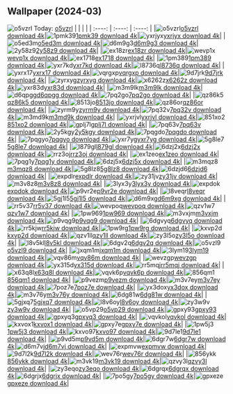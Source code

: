 ## Wallpaper (2024-03)
![o5vzrl](https://w.wallhaven.cc/full/o5/wallhaven-o5vzrl.jpg) Today: [o5vzrl](https://th.wallhaven.cc/small/o5/o5vzrl.jpg)
|      |      |      |
| :----: | :----: | :----: |
|![o5vzrl](https://th.wallhaven.cc/small/o5/o5vzrl.jpg)[o5vzrl download 4k](https://wallhaven.cc/w/o5vzrl)|![1pmk39](https://th.wallhaven.cc/small/1p/1pmk39.jpg)[1pmk39 download 4k](https://wallhaven.cc/w/1pmk39)|![yxrjyx](https://th.wallhaven.cc/small/yx/yxrjyx.jpg)[yxrjyx download 4k](https://wallhaven.cc/w/yxrjyx)|
|![o5ed3m](https://th.wallhaven.cc/small/o5/o5ed3m.jpg)[o5ed3m download 4k](https://wallhaven.cc/w/o5ed3m)|![d6m9g3](https://th.wallhaven.cc/small/d6/d6m9g3.jpg)[d6m9g3 download 4k](https://wallhaven.cc/w/d6m9g3)|![2y58z9](https://th.wallhaven.cc/small/2y/2y58z9.jpg)[2y58z9 download 4k](https://wallhaven.cc/w/2y58z9)|
|![ex18zr](https://th.wallhaven.cc/small/ex/ex18zr.jpg)[ex18zr download 4k](https://wallhaven.cc/w/ex18zr)|![wevp1x](https://th.wallhaven.cc/small/we/wevp1x.jpg)[wevp1x download 4k](https://wallhaven.cc/w/wevp1x)|![ex1718](https://th.wallhaven.cc/small/ex/ex1718.jpg)[ex1718 download 4k](https://wallhaven.cc/w/ex1718)|
|![1pm389](https://th.wallhaven.cc/small/1p/1pm389.jpg)[1pm389 download 4k](https://wallhaven.cc/w/1pm389)|![yxr7kd](https://th.wallhaven.cc/small/yx/yxr7kd.jpg)[yxr7kd download 4k](https://wallhaven.cc/w/yxr7kd)|![l8736q](https://th.wallhaven.cc/small/l8/l8736q.jpg)[l8736q download 4k](https://wallhaven.cc/w/l8736q)|
|![yxrx17](https://th.wallhaven.cc/small/yx/yxrx17.jpg)[yxrx17 download 4k](https://wallhaven.cc/w/yxrx17)|![vqrgxp](https://th.wallhaven.cc/small/vq/vqrgxp.jpg)[vqrgxp download 4k](https://wallhaven.cc/w/vqrgxp)|![9d7jrk](https://th.wallhaven.cc/small/9d/9d7jrk.jpg)[9d7jrk download 4k](https://wallhaven.cc/w/9d7jrk)|
|![zyrxyg](https://th.wallhaven.cc/small/zy/zyrxyg.jpg)[zyrxyg download 4k](https://wallhaven.cc/w/zyrxyg)|![x6262z](https://th.wallhaven.cc/small/x6/x6262z.jpg)[x6262z download 4k](https://wallhaven.cc/w/x6262z)|![yxr83d](https://th.wallhaven.cc/small/yx/yxr83d.jpg)[yxr83d download 4k](https://wallhaven.cc/w/yxr83d)|
|![m3m9lk](https://th.wallhaven.cc/small/m3/m3m9lk.jpg)[m3m9lk download 4k](https://wallhaven.cc/w/m3m9lk)|![d6qpgg](https://th.wallhaven.cc/small/d6/d6qpgg.jpg)[d6qpgg download 4k](https://wallhaven.cc/w/d6qpgg)|![7pq2go](https://th.wallhaven.cc/small/7p/7pq2go.jpg)[7pq2go download 4k](https://wallhaven.cc/w/7pq2go)|
|![qz86k5](https://th.wallhaven.cc/small/qz/qz86k5.jpg)[qz86k5 download 4k](https://wallhaven.cc/w/qz86k5)|![8513jo](https://th.wallhaven.cc/small/85/8513jo.jpg)[8513jo download 4k](https://wallhaven.cc/w/8513jo)|![qz86or](https://th.wallhaven.cc/small/qz/qz86or.jpg)[qz86or download 4k](https://wallhaven.cc/w/qz86or)|
|![zyrm9y](https://th.wallhaven.cc/small/zy/zyrm9y.jpg)[zyrm9y download 4k](https://wallhaven.cc/w/zyrm9y)|![7pq32v](https://th.wallhaven.cc/small/7p/7pq32v.jpg)[7pq32v download 4k](https://wallhaven.cc/w/7pq32v)|![m3md9k](https://th.wallhaven.cc/small/m3/m3md9k.jpg)[m3md9k download 4k](https://wallhaven.cc/w/m3md9k)|
|![yxrjvl](https://th.wallhaven.cc/small/yx/yxrjvl.jpg)[yxrjvl download 4k](https://wallhaven.cc/w/yxrjvl)|![851xo2](https://th.wallhaven.cc/small/85/851xo2.jpg)[851xo2 download 4k](https://wallhaven.cc/w/851xo2)|![gplj7l](https://th.wallhaven.cc/small/gp/gplj7l.jpg)[gplj7l download 4k](https://wallhaven.cc/w/gplj7l)|
|![7pq63v](https://th.wallhaven.cc/small/7p/7pq63v.jpg)[7pq63v download 4k](https://wallhaven.cc/w/7pq63v)|![2y5kgy](https://th.wallhaven.cc/small/2y/2y5kgy.jpg)[2y5kgy download 4k](https://wallhaven.cc/w/2y5kgy)|![7pqgdo](https://th.wallhaven.cc/small/7p/7pqgdo.jpg)[7pqgdo download 4k](https://wallhaven.cc/w/7pqgdo)|
|![7pqgyo](https://th.wallhaven.cc/small/7p/7pqgyo.jpg)[7pqgyo download 4k](https://wallhaven.cc/w/7pqgyo)|![yxr7yg](https://th.wallhaven.cc/small/yx/yxr7yg.jpg)[yxr7yg download 4k](https://wallhaven.cc/w/yxr7yg)|![5g8le7](https://th.wallhaven.cc/small/5g/5g8le7.jpg)[5g8le7 download 4k](https://wallhaven.cc/w/5g8le7)|
|![l879gl](https://th.wallhaven.cc/small/l8/l879gl.jpg)[l879gl download 4k](https://wallhaven.cc/w/l879gl)|![6dzj2x](https://th.wallhaven.cc/small/6d/6dzj2x.jpg)[6dzj2x download 4k](https://wallhaven.cc/w/6dzj2x)|![rrz3oj](https://th.wallhaven.cc/small/rr/rrz3oj.jpg)[rrz3oj download 4k](https://wallhaven.cc/w/rrz3oj)|
|![ex1zeo](https://th.wallhaven.cc/small/ex/ex1zeo.jpg)[ex1zeo download 4k](https://wallhaven.cc/w/ex1zeo)|![7pqg1y](https://th.wallhaven.cc/small/7p/7pqg1y.jpg)[7pqg1y download 4k](https://wallhaven.cc/w/7pqg1y)|![6dzj5x](https://th.wallhaven.cc/small/6d/6dzj5x.jpg)[6dzj5x download 4k](https://wallhaven.cc/w/6dzj5x)|
|![m3mqz8](https://th.wallhaven.cc/small/m3/m3mqz8.jpg)[m3mqz8 download 4k](https://wallhaven.cc/w/m3mqz8)|![5g8lz8](https://th.wallhaven.cc/small/5g/5g8lz8.jpg)[5g8lz8 download 4k](https://wallhaven.cc/w/5g8lz8)|![6dzjd6](https://th.wallhaven.cc/small/6d/6dzjd6.jpg)[6dzjd6 download 4k](https://wallhaven.cc/w/6dzjd6)|
|![expdlr](https://th.wallhaven.cc/small/ex/expdlr.jpg)[expdlr download 4k](https://wallhaven.cc/w/expdlr)|![zy31jv](https://th.wallhaven.cc/small/zy/zy31jv.jpg)[zy31jv download 4k](https://wallhaven.cc/w/zy31jv)|![m3v8z8](https://th.wallhaven.cc/small/m3/m3v8z8.jpg)[m3v8z8 download 4k](https://wallhaven.cc/w/m3v8z8)|
|![3lyx3y](https://th.wallhaven.cc/small/3l/3lyx3y.jpg)[3lyx3y download 4k](https://wallhaven.cc/w/3lyx3y)|![expdok](https://th.wallhaven.cc/small/ex/expdok.jpg)[expdok download 4k](https://wallhaven.cc/w/expdok)|![p9vr2e](https://th.wallhaven.cc/small/p9/p9vr2e.jpg)[p9vr2e download 4k](https://wallhaven.cc/w/p9vr2e)|
|![l8veqr](https://th.wallhaven.cc/small/l8/l8veqr.jpg)[l8veqr download 4k](https://wallhaven.cc/w/l8veqr)|![5gj1l5](https://th.wallhaven.cc/small/5g/5gj1l5.jpg)[5gj1l5 download 4k](https://wallhaven.cc/w/5gj1l5)|![d6m9xg](https://th.wallhaven.cc/small/d6/d6m9xg.jpg)[d6m9xg download 4k](https://wallhaven.cc/w/d6m9xg)|
|![rr5v37](https://th.wallhaven.cc/small/rr/rr5v37.jpg)[rr5v37 download 4k](https://wallhaven.cc/w/rr5v37)|![wevpoq](https://th.wallhaven.cc/small/we/wevpoq.jpg)[wevpoq download 4k](https://wallhaven.cc/w/wevpoq)|![qzv1w7](https://th.wallhaven.cc/small/qz/qzv1w7.jpg)[qzv1w7 download 4k](https://wallhaven.cc/w/qzv1w7)|
|![1pw969](https://th.wallhaven.cc/small/1p/1pw969.jpg)[1pw969 download 4k](https://wallhaven.cc/w/1pw969)|![m3vxjm](https://th.wallhaven.cc/small/m3/m3vxjm.jpg)[m3vxjm download 4k](https://wallhaven.cc/w/m3vxjm)|![p9vqg9](https://th.wallhaven.cc/small/p9/p9vqg9.jpg)[p9vqg9 download 4k](https://wallhaven.cc/w/p9vqg9)|
|![6dgvyq](https://th.wallhaven.cc/small/6d/6dgvyq.jpg)[6dgvyq download 4k](https://wallhaven.cc/w/6dgvyq)|![rr5kjw](https://th.wallhaven.cc/small/rr/rr5kjw.jpg)[rr5kjw download 4k](https://wallhaven.cc/w/rr5kjw)|![1pw9rg](https://th.wallhaven.cc/small/1p/1pw9rg.jpg)[1pw9rg download 4k](https://wallhaven.cc/w/1pw9rg)|
|![kxvp2d](https://th.wallhaven.cc/small/kx/kxvp2d.jpg)[kxvp2d download 4k](https://wallhaven.cc/w/kxvp2d)|![qzv1ll](https://th.wallhaven.cc/small/qz/qzv1ll.jpg)[qzv1ll download 4k](https://wallhaven.cc/w/qzv1ll)|![zy3l5o](https://th.wallhaven.cc/small/zy/zy3l5o.jpg)[zy3l5o download 4k](https://wallhaven.cc/w/zy3l5o)|
|![l8v5kl](https://th.wallhaven.cc/small/l8/l8v5kl.jpg)[l8v5kl download 4k](https://wallhaven.cc/w/l8v5kl)|![6dgv2q](https://th.wallhaven.cc/small/6d/6dgv2q.jpg)[6dgv2q download 4k](https://wallhaven.cc/w/6dgv2q)|![o5vzl9](https://th.wallhaven.cc/small/o5/o5vzl9.jpg)[o5vzl9 download 4k](https://wallhaven.cc/w/o5vzl9)|
|![jxqm1m](https://th.wallhaven.cc/small/jx/jxqm1m.jpg)[jxqm1m download 4k](https://wallhaven.cc/w/jxqm1m)|![3lym19](https://th.wallhaven.cc/small/3l/3lym19.jpg)[3lym19 download 4k](https://wallhaven.cc/w/3lym19)|![vqv86m](https://th.wallhaven.cc/small/vq/vqv86m.jpg)[vqv86m download 4k](https://wallhaven.cc/w/vqv86m)|
|![wevzgp](https://th.wallhaven.cc/small/we/wevzgp.jpg)[wevzgp download 4k](https://wallhaven.cc/w/wevzgp)|![yx315d](https://th.wallhaven.cc/small/yx/yx315d.jpg)[yx315d download 4k](https://wallhaven.cc/w/yx315d)|![rr5mqj](https://th.wallhaven.cc/small/rr/rr5mqj.jpg)[rr5mqj download 4k](https://wallhaven.cc/w/rr5mqj)|
|![x63q8l](https://th.wallhaven.cc/small/x6/x63q8l.jpg)[x63q8l download 4k](https://wallhaven.cc/w/x63q8l)|![vqvk6p](https://th.wallhaven.cc/small/vq/vqvk6p.jpg)[vqvk6p download 4k](https://wallhaven.cc/w/vqvk6p)|![856qm1](https://th.wallhaven.cc/small/85/856qm1.jpg)[856qm1 download 4k](https://wallhaven.cc/w/856qm1)|
|![p9vezm](https://th.wallhaven.cc/small/p9/p9vezm.jpg)[p9vezm download 4k](https://wallhaven.cc/w/p9vezm)|![m3v7ey](https://th.wallhaven.cc/small/m3/m3v7ey.jpg)[m3v7ey download 4k](https://wallhaven.cc/w/m3v7ey)|![7poz7e](https://th.wallhaven.cc/small/7p/7poz7e.jpg)[7poz7e download 4k](https://wallhaven.cc/w/7poz7e)|
|![yx3dox](https://th.wallhaven.cc/small/yx/yx3dox.jpg)[yx3dox download 4k](https://wallhaven.cc/w/yx3dox)|![m3v76y](https://th.wallhaven.cc/small/m3/m3v76y.jpg)[m3v76y download 4k](https://wallhaven.cc/w/m3v76y)|![6dg81w](https://th.wallhaven.cc/small/6d/6dg81w.jpg)[6dg81w download 4k](https://wallhaven.cc/w/6dg81w)|
|![5gjxq7](https://th.wallhaven.cc/small/5g/5gjxq7.jpg)[5gjxq7 download 4k](https://wallhaven.cc/w/5gjxq7)|![l8v6oy](https://th.wallhaven.cc/small/l8/l8v6oy.jpg)[l8v6oy download 4k](https://wallhaven.cc/w/l8v6oy)|![zy3w9v](https://th.wallhaven.cc/small/zy/zy3w9v.jpg)[zy3w9v download 4k](https://wallhaven.cc/w/zy3w9v)|
|![o5vp29](https://th.wallhaven.cc/small/o5/o5vp29.jpg)[o5vp29 download 4k](https://wallhaven.cc/w/o5vp29)|![gpxy93](https://th.wallhaven.cc/small/gp/gpxy93.jpg)[gpxy93 download 4k](https://wallhaven.cc/w/gpxy93)|![gpxyq3](https://th.wallhaven.cc/small/gp/gpxyq3.jpg)[gpxyq3 download 4k](https://wallhaven.cc/w/gpxyq3)|
|![vqvkol](https://th.wallhaven.cc/small/vq/vqvkol.jpg)[vqvkol download 4k](https://wallhaven.cc/w/vqvkol)|![kxvox1](https://th.wallhaven.cc/small/kx/kxvox1.jpg)[kxvox1 download 4k](https://wallhaven.cc/w/kxvox1)|![gpxy7e](https://th.wallhaven.cc/small/gp/gpxy7e.jpg)[gpxy7e download 4k](https://wallhaven.cc/w/gpxy7e)|
|![1pw5j3](https://th.wallhaven.cc/small/1p/1pw5j3.jpg)[1pw5j3 download 4k](https://wallhaven.cc/w/1pw5j3)|![kxvo97](https://th.wallhaven.cc/small/kx/kxvo97.jpg)[kxvo97 download 4k](https://wallhaven.cc/w/kxvo97)|![9d7le1](https://th.wallhaven.cc/small/9d/9d7le1.jpg)[9d7le1 download 4k](https://wallhaven.cc/w/9d7le1)|
|![p9vd5m](https://th.wallhaven.cc/small/p9/p9vd5m.jpg)[p9vd5m download 4k](https://wallhaven.cc/w/p9vd5m)|![6dgr7w](https://th.wallhaven.cc/small/6d/6dgr7w.jpg)[6dgr7w download 4k](https://wallhaven.cc/w/6dgr7w)|![d6m7vj](https://th.wallhaven.cc/small/d6/d6m7vj.jpg)[d6m7vj download 4k](https://wallhaven.cc/w/d6m7vj)|
|![expmvw](https://th.wallhaven.cc/small/ex/expmvw.jpg)[expmvw download 4k](https://wallhaven.cc/w/expmvw)|![9d7l2k](https://th.wallhaven.cc/small/9d/9d7l2k.jpg)[9d7l2k download 4k](https://wallhaven.cc/w/9d7l2k)|![wev76r](https://th.wallhaven.cc/small/we/wev76r.jpg)[wev76r download 4k](https://wallhaven.cc/w/wev76r)|
|![856ykk](https://th.wallhaven.cc/small/85/856ykk.jpg)[856ykk download 4k](https://wallhaven.cc/w/856ykk)|![m3vk19](https://th.wallhaven.cc/small/m3/m3vk19.jpg)[m3vk19 download 4k](https://wallhaven.cc/w/m3vk19)|![qzvy3l](https://th.wallhaven.cc/small/qz/qzvy3l.jpg)[qzvy3l download 4k](https://wallhaven.cc/w/qzvy3l)|
|![zy3eqo](https://th.wallhaven.cc/small/zy/zy3eqo.jpg)[zy3eqo download 4k](https://wallhaven.cc/w/zy3eqo)|![6dgrqx](https://th.wallhaven.cc/small/6d/6dgrqx.jpg)[6dgrqx download 4k](https://wallhaven.cc/w/6dgrqx)|![6dgrjx](https://th.wallhaven.cc/small/6d/6dgrjx.jpg)[6dgrjx download 4k](https://wallhaven.cc/w/6dgrjx)|
|![7po5gy](https://th.wallhaven.cc/small/7p/7po5gy.jpg)[7po5gy download 4k](https://wallhaven.cc/w/7po5gy)|![gpxeze](https://th.wallhaven.cc/small/gp/gpxeze.jpg)[gpxeze download 4k](https://wallhaven.cc/w/gpxeze)|